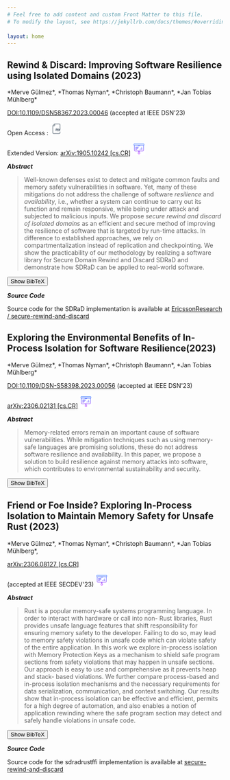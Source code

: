 ```yaml
---
# Feel free to add content and custom Front Matter to this file.
# To modify the layout, see https://jekyllrb.com/docs/themes/#overriding-theme-defaults

layout: home
---
```

<h2>Rewind & Discard: Improving Software Resilience using Isolated Domains (2023)</h2>  
*Merve Gülmez*,
*Thomas Nyman*,
*Christoph Baumann*,
*Jan Tobias Mühlberg*

[DOI:10.1109/DSN58367.2023.00046](http://doi.org/10.1109/DSN58367.2023.00046) (accepted at IEEE DSN'23)

Open Access : [<img src="./files/pdf.icon.png" width="30" height="30"/>](./files/2023_sdrad.pdf)


Extended Version: [arXiv:1905.10242 \[cs.CR\]](https://arxiv.org/pdf/2205.03205.pdf) [<img src="./files/slides.icon.png" width="30" height="30"/>](./files/Gulmez_DSN_2023_Research_Track.pptx)

***Abstract***
> Well-known defenses exist to detect and mitigate common faults and memory safety vulnerabilities in software.  Yet, many of these mitigations do not address the
challenge of software _resilience_ and _availability_, i.e., whether a
system can continue to carry out its function and remain responsive, while being under attack and subjected to malicious inputs. We propose _secure rewind and discard of isolated domains_ as an efficient and secure method of improving the resilience of software that is targeted by run-time attacks.  In difference to established approaches, we rely on
compartmentalization instead of replication and checkpointing.  We show the practicability of our methodology by realizing a software library for
Secure Domain Rewind and Discard SDRaD and demonstrate how SDRaD can be applied to real-world software.

<button id="toggleButton" onclick="toggleBibTeX('entry1')">Show BibTeX</button>
<div id="entry1" class="bibtex">
<pre>
@inproceedings{Gulmez23a,
  author = {Gülmez, Merve and Nyman, Thomas and Baumann, Christoph and 
            Mühlberg, Jan Tobias},
  title = {Rewind \& Discard: Improving Software Resilience Using Isolated Domains},
  booktitle = {Proceedings of 53rd Annual IEEE/IFIP International Conference on  
               Dependable Systems and Networks},
  series = {DSN '23},
  month = {jun},
  year = {2023},
  pages = {402--416},
  issn = {2158-3927},
  url = {http://doi.org/10.1109/DSN58367.2023.00046}, 
  doi = {10.1109/DSN58367.2023.00046},
  location = {Porto, Portugal},
  publisher = {IEEE Computer Society},
  address = {Washington, DC, USA},
}

@misc{Gulmez22,
  author = {Gülmez, Merve and Nyman, Thomas and Baumann, Christoph and 
            Mühlberg, Jan Tobias},
  title = {Unlimited Lives: Secure In-Process Rollback with Isolated Domains},
  year = {2022},  
  doi = {10.48550/ARXIV.2205.03205},  
  howpublished = {\tt arXiv:2205.03205 [cs.CR]}, 
  url = {https://arxiv.org/abs/2205.03205},
}
</pre>
</div>


***Source Code***

Source code for the SDRaD implementation is available at [EricssonResearch /
secure-rewind-and-discard](https://github.com/secure-rewind-and-discard)


<h2>Exploring the Environmental Benefits of In-Process Isolation for Software Resilience(2023)</h2>
*Merve Gülmez*,
*Thomas Nyman*,
*Christoph Baumann*,
*Jan Tobias Mühlberg*

[DOI:10.1109/DSN-S58398.2023.00056](http://doi.org/10.1109/DSN-S58398.2023.00056) (accepted at IEEE DSN'23)

[arXiv:2306.02131 \[cs.CR\]](https://arxiv.org/pdf/2306.02131.pdf)        [<img src="./files/slides.icon.png" width="30" height="30"/>](./files/Gulmez_DSN_2023_Doctoral_Forum.pdf)



***Abstract***

> Memory-related errors remain an important cause
of software vulnerabilities. While mitigation techniques such as
using memory-safe languages are promising solutions, these do
not address software resilience and availability. In this paper,
we propose a solution to build resilience against memory attacks
into software, which contributes to environmental sustainability
and security.


<button id="toggleButton" onclick="toggleBibTeX('entry2')">Show BibTeX</button>
<div id="entry2" class="bibtex">
<pre>
@inproceedings{Gulmez23b,
  author = {Gülmez, Merve and Nyman, Thomas and Baumann, Christoph and 
            Mühlberg, Jan Tobias},
  title = {Exploring the Environmental Benefits of In-Process Isolation for 
           Software Resilience},
  booktitle = {Proceedings of 53rd Annual IEEE/IFIP International Conference on 
               Dependable Systems and Networks - Supplemental Volume (DSN-S)},
  series = {DSN '23},
  month = {jun},
  year = {2023},
  pages = {203--205},
  issn = {2833-292X/23},
  url = {http://doi.org/10.1109/DSN-S58398.2023.00056},
  doi = {10.1109/DSN-S58398.2023.00056},
  location = {Porto, Portugal},
  publisher = {IEEE Computer Society},
  address = {Washington, DC, USA},
}
@misc{Gulmez23c,
  author = {Gülmez, Merve and Nyman, Thomas and Baumann, Christoph and 
            Mühlberg, Jan Tobias},
  title = {Exploring the Environmental Benefits of In-Process Isolation for 
           Software Resilience},     
  year = {2023}, doi = {10.48550/ARXIV.2306.02131},
  howpublished = {\tt arXiv:2306.02131 [cs.CR]},
  url = {https://arxiv.org/abs/2306.02131},
}
</pre>
}
</div>


<h2>Friend or Foe Inside? Exploring In-Process Isolation
to Maintain Memory Safety for Unsafe Rust (2023) </h2>
*Merve Gülmez*,
*Thomas Nyman*,
*Christoph Baumann*,
*Jan Tobias Mühlberg*,


[arXiv:2306.08127 \[cs.CR\]](https://arxiv.org/pdf/2306.08127.pdf)  

(accepted at IEEE SECDEV'23)  [<img src="./files/slides.icon.png" width="30" height="30"/>](./files/Gulmez_IEEESecDev_2023.pptx)


***Abstract***

> Rust is a popular memory-safe systems programming
language. In order to interact with hardware or call into non-
Rust libraries, Rust provides unsafe language features that shift
responsibility for ensuring memory safety to the developer. Failing
to do so, may lead to memory safety violations in unsafe code
which can violate safety of the entire application. In this work
we explore in-process isolation with Memory Protection Keys
as a mechanism to shield safe program sections from safety
violations that may happen in unsafe sections. Our approach is
easy to use and comprehensive as it prevents heap and stack-
based violations. We further compare process-based and in-process
isolation mechanisms and the necessary requirements for data
serialization, communication, and context switching. Our results
show that in-process isolation can be effective and efficient, permits
for a high degree of automation, and also enables a notion of
application rewinding where the safe program section may detect
and safely handle violations in unsafe code.

<button id="toggleButton" onclick="toggleBibTeX('entry3')">Show BibTeX</button>
<div id="entry3" class="bibtex">
<pre>
@misc{Gulmez23c,
  author = {Gülmez, Merve and Nyman, Thomas and Baumann, Christoph and 
            Mühlberg, Jan Tobias},
  title = {Friend or Foe Inside? Exploring In-Process Isolation to 
           Maintain Memory Safety for Unsafe Rust}, 
  year = {2023}, 
  doi = {10.48550/ARXIV.2306.08127},
  howpublished = {\tt arXiv:2306.08127 [cs.CR]},
  url = {https://arxiv.org/abs/2306.08127},
}
</pre>
</div>

***Source Code***

Source code for the sdradrustffi implementation is available at [secure-rewind-and-discard](https://github.com/secure-rewind-and-discard)



<style type="text/css">
  .bibtex {
    display: none;
  }
</style>
<script>
    function toggleBibTeX(entryId) {
        var bibtexDiv = document.getElementById(entryId);
        var toggleButton = document.getElementById("toggleButton-" + entryId);

        if (bibtexDiv.style.display !== "block") {
            bibtexDiv.style.display = "block";
            toggleButton.innerHTML = "Hide BibTeX";
        } else {
            bibtexDiv.style.display = "none";
            toggleButton.innerHTML = "Show BibTeX";
        }
    }
</script>



